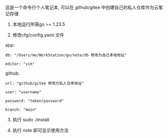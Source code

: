 这是一个命令行个人笔记本, 可以在 github/gitee 中创建自己的私人仓库作为云笔记存储


1. 本地运行所需go >= 1.23.5
   
2. 修改cfg/config.yaml 文件
   
  app:  
  
    db: "/Users/mo/WorkStation/go/note/db 修改为自己本地地址"  
    
    editor: "vim"  
    

  github:  
  
    url: "github/gitee 修改为私人仓库地址"  
    
    user: "username"  
    
    password: "token/password"  
    
    branch: "main"


3. 执行 sudo ./install

4. 执行 note 即可显示使用方法
